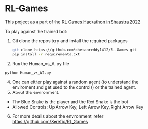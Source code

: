 # RL-Games
This project as a part of the [RL Games Hackathon in Shaastra 2022](https://dare2compete.com/hackathon/rl-games-shaastra-2022-indian-institute-of-technology-iit-madras-244941)

To play against the trained bot:
1. Git clone the repository and install the required packages
   ```bash
   git clone https://github.com/chetanreddy1412/RL-Games.git
   pip install -r requirements.txt
3. Run the Human_vs_AI.py file
  ```bash
  python Human_vs_AI.py
  ```
4. One can either play against a random agent (to understand the enviroment and get used to the controls) or the trained agent.
5. About the environment:
- The Blue Snake is the player and the Red Snake is the bot
- Allowed Controls: Up Arrow Key, Left Arrow Key, Right Arrow Key
6. For more details about the environment, refer https://github.com/Xerefic/RL_Games


